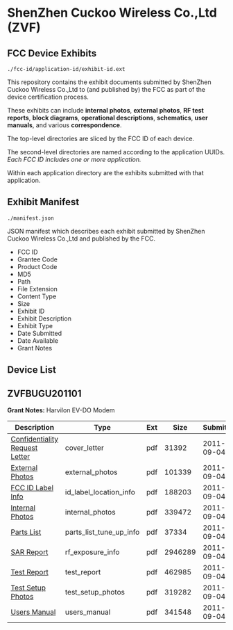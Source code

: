 # ShenZhen Cuckoo Wireless Co.,Ltd (ZVF)
## FCC Device Exhibits

```
./fcc-id/application-id/exhibit-id.ext
```

This repository contains the exhibit documents submitted by ShenZhen Cuckoo Wireless Co.,Ltd to (and published by) the FCC as part of the device certification process.

These exhibits can include **internal photos**, **external photos**, **RF test reports**, **block diagrams**, **operational descriptions**, **schematics**, **user manuals**, and various **correspondence**.

The top-level directories are sliced by the FCC ID of each device.

The second-level directories are named according to the application UUIDs. *Each FCC ID includes one or more application.*

Within each application directory are the exhibits submitted with that application. 

## Exhibit Manifest

```
./manifest.json
```

JSON manifest which describes each exhibit submitted by ShenZhen Cuckoo Wireless Co.,Ltd and published by the FCC.

- FCC ID
- Grantee Code
- Product Code
- MD5
- Path
- File Extension
- Content Type
- Size
- Exhibit ID
- Exhibit Description
- Exhibit Type
- Date Submitted
- Date Available
- Grant Notes

## Device List
## ZVFBUGU201101
**Grant Notes:** Harvilon EV-DO Modem

| Description | Type | Ext | Size | Submitted | Available |
| ----------- | ---- | --- | ---- | --------- | --------- |
| [Confidentiality Request Letter](ZVFBUGU201101/bddf9476b599f4635314a983c9fd13b5/1535948.pdf) | cover_letter | pdf | 31392 | 2011-09-04 | 2011-09-04 |
| [External Photos](ZVFBUGU201101/bddf9476b599f4635314a983c9fd13b5/1535950.pdf) | external_photos | pdf | 101339 | 2011-09-04 | 2011-09-04 |
| [FCC ID Label Info](ZVFBUGU201101/bddf9476b599f4635314a983c9fd13b5/1535951.pdf) | id_label_location_info | pdf | 188203 | 2011-09-04 | 2011-09-04 |
| [Internal Photos](ZVFBUGU201101/bddf9476b599f4635314a983c9fd13b5/1535952.pdf) | internal_photos | pdf | 339472 | 2011-09-04 | 2011-09-04 |
| [Parts List](ZVFBUGU201101/bddf9476b599f4635314a983c9fd13b5/1535954.pdf) | parts_list_tune_up_info | pdf | 37334 | 2011-09-04 | 2011-09-04 |
| [SAR Report](ZVFBUGU201101/bddf9476b599f4635314a983c9fd13b5/1535955.pdf) | rf_exposure_info | pdf | 2946289 | 2011-09-04 | 2011-09-04 |
| [Test Report](ZVFBUGU201101/bddf9476b599f4635314a983c9fd13b5/1535957.pdf) | test_report | pdf | 462985 | 2011-09-04 | 2011-09-04 |
| [Test Setup Photos](ZVFBUGU201101/bddf9476b599f4635314a983c9fd13b5/1535958.pdf) | test_setup_photos | pdf | 319282 | 2011-09-04 | 2011-09-04 |
| [Users Manual](ZVFBUGU201101/bddf9476b599f4635314a983c9fd13b5/1535959.pdf) | users_manual | pdf | 341548 | 2011-09-04 | 2011-09-04 |
